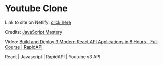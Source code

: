 # Youtube Clone 

Link to site on Netlify: [click here](https://statuesque-boba-6a6dd8.netlify.app/) 

Credits: [JavaScript Mastery](https://www.youtube.com/@javascriptmastery)

Video: [Build and Deploy 3 Modern React API Applications in 8 Hours - Full Course | RapidAPI](https://www.youtube.com/watch?v=dyFVwXROzZk&t=2s)

React | Javascript | RapidAPI | Youtube v3 API 
